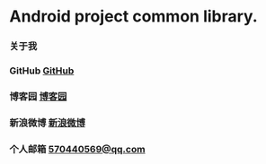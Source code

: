 # Android project common library.

### 关于我

### GitHub [GitHub](https://github.com/Jay-Y)

### 博客园 [博客园](https://home.cnblogs.com/u/ysjshrine/)

### 新浪微博 [新浪微博](http://weibo.com/u/5785639138)

### 个人邮箱 570440569@qq.com
